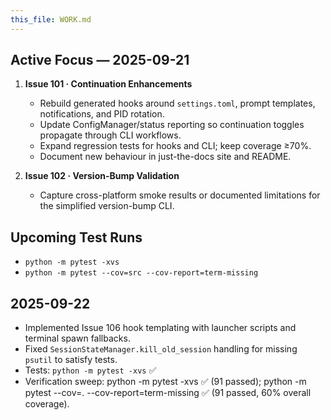 ```yaml
---
this_file: WORK.md
---
```

## Active Focus — 2025-09-21

1. **Issue 101 · Continuation Enhancements**
   - Rebuild generated hooks around `settings.toml`, prompt templates, notifications, and PID rotation.
   - Update ConfigManager/status reporting so continuation toggles propagate through CLI workflows.
   - Expand regression tests for hooks and CLI; keep coverage ≥70%.
   - Document new behaviour in just-the-docs site and README.

2. **Issue 102 · Version-Bump Validation**
   - Capture cross-platform smoke results or documented limitations for the simplified version-bump CLI.

## Upcoming Test Runs
- `python -m pytest -xvs`
- `python -m pytest --cov=src --cov-report=term-missing`

## 2025-09-22
- Implemented Issue 106 hook templating with launcher scripts and terminal spawn fallbacks.
- Fixed `SessionStateManager.kill_old_session` handling for missing `psutil` to satisfy tests.
- Tests: `python -m pytest -xvs` ✅
- Verification sweep: python -m pytest -xvs ✅ (91 passed); python -m pytest --cov=. --cov-report=term-missing ✅ (91 passed, 60% overall coverage).
